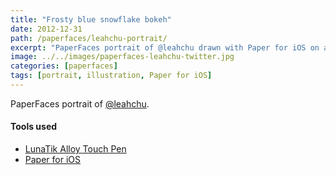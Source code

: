 ```yaml
---
title: "Frosty blue snowflake bokeh"
date: 2012-12-31
path: /paperfaces/leahchu-portrait/
excerpt: "PaperFaces portrait of @leahchu drawn with Paper for iOS on an iPad."
image: ../../images/paperfaces-leahchu-twitter.jpg
categories: [paperfaces]
tags: [portrait, illustration, Paper for iOS]
---
```


PaperFaces portrait of [@leahchu](https://twitter.com/leahchu).

#### Tools used

- [LunaTik Alloy Touch Pen](https://www.amazon.com/gp/product/B00821TR7G/ref=as_li_ss_tl?ie=UTF8&tag=mademist-20&linkCode=as2&camp=1789&creative=390957&creativeASIN=B00821TR7G)
- [Paper for iOS](https://paper.bywetransfer.com/)
